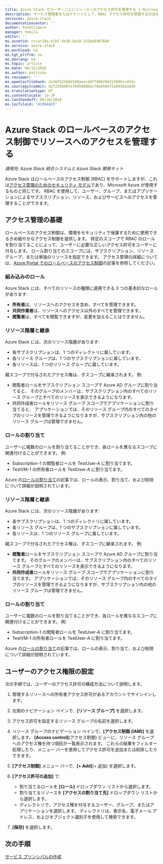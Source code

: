 ```yaml
---
title: Azure Stack でユーザーごとにリソースへのアクセス許可を管理する | Microsoft Azure
description: サービス管理者またはテナントとして、RBAC アクセス許可を管理する方法を説明します。
services: azure-stack
documentationcenter: ''
author: PatAltimore
manager: femila
editor: ''
ms.assetid: cccac19a-e1bf-4e36-8ac8-2228e8487646
ms.service: azure-stack
ms.workload: na
ms.tgt_pltfrm: na
ms.devlang: na
ms.topic: article
ms.date: 08/15/2018
ms.author: patricka
ms.reviewer: ''
ms.openlocfilehash: 2e36f52568d349aeecd47f90bf9431f096cc4fdc
ms.sourcegitcommit: d2f2356d8fe7845860b6cf6b6545f2a5036a3dd6
ms.translationtype: HT
ms.contentlocale: ja-JP
ms.lasthandoff: 08/16/2018
ms.locfileid: "41954625"
---
```

# <a name="manage-access-to-resources-with-azure-stack-role-based-access-control"></a>Azure Stack のロールベースのアクセス制御でリソースへのアクセスを管理する

*適用先: Azure Stack 統合システムと Azure Stack 開発キット*

Azure Stack はロールベースのアクセス制御 (RBAC) をサポートしますが、これは[アクセス管理のためのセキュリティ モデル](https://docs.microsoft.com/azure/role-based-access-control/overview)であり、Microsoft Azure が使用するものと同じです。 RBAC を使用して、ユーザー、グループ、またはアプリケーションによるサブスクリプション、リソース、およびサービスへのアクセスを管理することができます。

## <a name="basics-of-access-management"></a>アクセス管理の基礎

ロールベースのアクセス制御は、環境をセキュリティで保護するために使用できるきめ細やかなアクセス制御を提供します。 特定のスコープで RBAC のロールを割り当てることによって、ユーザーに必要な正しいアクセス許可をユーザーに付与します。 ロール割り当てのスコープには、サブスクリプション、リソース グループ、または単独のリソースを指定できます。 アクセス管理の詳細については、[Azure Portal でのロールベースのアクセス制御](https://docs.microsoft.com/azure/role-based-access-control/overview)の記事を参照してください。

### <a name="built-in-roles"></a>組み込みのロール

Azure Stack には、すべてのリソースの種類に適用できる 3 つの基本的なロールがあります:

* **所有者**は、リソースへのアクセスを含め、すべてを管理できます。
* **共同作業者**は、リソースへのアクセス以外のすべてを管理できます。
* **閲覧者**は、すべてを閲覧できますが、変更を加えることはできません。

### <a name="resource-hierarchy-and-inheritance"></a>リソース階層と継承

Azure Stack には、次のリソース階層があります:

* 各サブスクリプションは、1 つのディレクトリに属しています。
* 各リソース グループは、1 つのサブスクリプションに属しています。
* 各リソースは、1 つのリソース グループに属しています。

親スコープで付与されたアクセス権は、子スコープに継承されます。 例: 

* 閲覧者ロールをサブスクリプション スコープで Azure AD グループに割り当てると、 そのグループのメンバーは、サブスクリプション内のすべてのリソース グループとすべてのリソースを表示できるようになります。
* 共同作成者ロールをリソース グループ スコープでアプリケーションに割り当てると、 アプリケーションでは、そのリソース グループ内のすべてのタイプのリソースを管理できるようになりますが、サブスクリプション内の他のリソース グループは管理できません。

### <a name="assigning-roles"></a>ロールの割り当て

ユーザーに複数のロールを割り当てることができ、各ロールを異なるスコープに関連付けることができます。 例: 

* Subscription-1 の閲覧者ロールを TestUser-A に割り当てます。
* TestVM-1 の所有者ロールを TestUser-A に割り当てます。

Azure の[ロールの割り当て](https://docs.microsoft.com/azure/role-based-access-control/role-assignments-portal)の記事では、ロールの表示、割り当て、および削除について詳細が説明されています。

### <a name="resource-hierarchy-and-inheritance"></a>リソース階層と継承

Azure Stack には、次のリソース階層があります:

* 各サブスクリプションは、1 つのディレクトリに属しています。
* 各リソース グループは、1 つのサブスクリプションに属しています。
* 各リソースは、1 つのリソース グループに属しています。

親スコープで付与されたアクセス権は、子スコープに継承されます。 例: 

* **閲覧者**ロールをサブスクリプション スコープで Azure AD グループに割り当てます。 そのグループのメンバーは、サブスクリプション内のすべてのリソース グループとすべてのリソースを表示できるようになります。
* **共同作成者**ロールをリソース グループ スコープでアプリケーションに割り当てます。 アプリケーションでは、そのリソース グループ内のすべてのタイプのリソースを管理できるようになりますが、サブスクリプション内の他のリソース グループは管理できません。

### <a name="assigning-roles"></a>ロールの割り当て

ユーザーに複数のロールを割り当てることができ、各ロールを異なるスコープに関連付けることができます。 例: 

* Subscription-1 の閲覧者ロールを TestUser-A に割り当てます。
* TestVM-1 の所有者ロールを TestUser-A に割り当てます。

Azure の[ロールの割り当て](https://docs.microsoft.com/azure/role-based-access-control/role-assignments-portal)の記事では、ロールの表示、割り当て、および削除について詳細が説明されています。

## <a name="set-access-permissions-for-a-user"></a>ユーザーのアクセス権限の設定

次の手順では、ユーザーのアクセス許可の構成方法について説明します。

1. 管理するリソースへの所有者アクセス許可があるアカウントでサインインします。
2. 左側のナビゲーション ペインで、**[リソース グループ]** を選択します。
3. アクセス許可を設定するリソース グループの名前を選択します。
4. リソース グループのナビゲーション ペインで、**[アクセス制御 (IAM)]** を選択します。 **[Access control]**(アクセス制御) ビューに、リソース グループへのアクセス権を持つ項目が一覧表示されます。 これらの結果をフィルター処理したり、メニュー バーを使用してアクセス許可を追加または削除したりできます。
5. **[アクセス制御]** メニュー バーで、**[+ Add]**(+ 追加) を選択します。
6. **[アクセス許可の追加]** で:

   * 割り当てるロールを **[ロール]** ドロップダウン リストから選択します。
   * 割り当てるリソースを **[アクセスの割り当て先]** ドロップダウン リストから選択します。
   * ディレクトリで、アクセス権を付与するユーザー、グループ、またはアプリケーションを選択します。 ディレクトリは、表示名、電子メール アドレス、およびオブジェクト識別子を使用して検索できます。

7. **[保存]** を選択します。

## <a name="next-steps"></a>次の手順

[サービス プリンシパルの作成](azure-stack-create-service-principals.md)